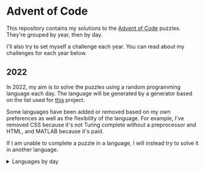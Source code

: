 # Advent of Code

This repository contains my solutions to the
[Advent of Code](https://adventofcode.com/) puzzles. They're grouped by year,
then by day.

I'll also try to set myself a challenge each year. You can read about my
challenges for each year below.

## 2022

In 2022, my aim is to solve the puzzles using a random programming language
each day. The language will be generated by a generator based on the list used
for [this](https://perchance.org/programming-languge) project.

Some languages have been added or removed based on my own preferences as well
as the flexibility of the language. For example, I've removed CSS because it's
not Turing complete without a preprocessor and HTML, and MATLAB because it's
paid.

If I am unable to complete a puzzle in a language, I will instead try to solve
it in another language.

<details>
<summary>Languages by day</summary>

| Day | Randomised Language          | Notes                                                                                                                                                                                                                                                    |
|-----|------------------------------|----------------------------------------------------------------------------------------------------------------------------------------------------------------------------------------------------------------------------------------------------------|
| 1   | [Awk](./2022/day_1)          |                                                                                                                                                                                                                                                          |
| 2   | [Scratch](./2022/day_2)      |                                                                                                                                                                                                                                                          |
| 3   | [Ladder Logic](./2022/day_3) | Ladder Logic doesn't have great support for text manipulation.<br>Completed day 3 in Python                                                                                                                                                              |
| 4   | [JavaScript](./2022/day_4)   |                                                                                                                                                                                                                                                          |
| 5   | [AutoIt](./2022/day_5)       | I missed quite a few days due to other engagements, so I completed the next few in Python to get them done on the same day                                                                                                                               |
| 6   | [ABAP](./2022/day_6)         | Completed in Python                                                                                                                                                                                                                                      |
| 7   | [Lua](./2022/day_7)          | Completed in Python. I really enjoyed this challenge, though!                                                                                                                                                                                            |
| 8   | [Ada](./2022/day_8)          | Completed in Python. This one caused me more trouble than I care to admit!                                                                                                                                                                               |
| 9   | [CoffeeScript](./2022/day_9) | Completed in Python. I actually found part 2 of this one quite difficult! Got there in the end though, with the help of a handy debug renderer                                                                                                           |
| 10  | [Objective-C](./2022/day_10) | Completed in Python. I really enjoyed this one! I thought the concept was really interesting.                                                                                                                                                            |
| 11  | [Prolog](./2022/day_10)      | Completed in Python. This was really, really tricky to get part 2. I eventually read about [the congruence modulo](https://www.khanacademy.org/computing/computer-science/cryptography/modarithmetic/a/congruence-modulo) and got it figured out though. |

</details>
